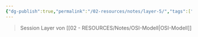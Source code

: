 ```yaml
---
{"dg-publish":true,"permalink":"/02-resources/notes/layer-5/","tags":["informatik/netzwerk/osi"],"noteIcon":"","updated":"2025-10-29T12:59:07.707+01:00"}
---
```


>Session Layer von [[02 - RESOURCES/Notes/OSI-Modell\|OSI-Modell]]